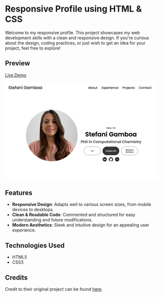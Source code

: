 # Responsive Profile using HTML & CSS

Welcome to my responsive profile. This project showcases my web development skills with a clean and responsive design. If you're curious about the design, coding practices, or just wish to get an idea for your project, feel free to explore!

## Preview

[Live Demo](https://stefani-gamboa-portfolio.netlify.app/)

![Profile Screenshot](./assets/Screenshot_1.png)

## Features

- **Responsive Design**: Adapts well to various screen sizes, from mobile devices to desktops.
- **Clean & Readable Code**: Commented and structured for easy understanding and future modifications.
- **Modern Aesthetics**: Sleek and intuitive design for an appealing user experience.

## Technologies Used

- HTML5
- CSS3

## Credits

Credit to their original project can be found [here](https://github.com/Ade-mir).
